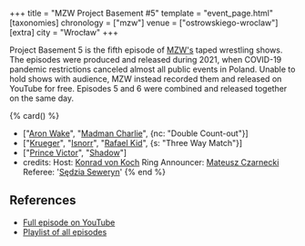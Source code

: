 +++
title = "MZW Project Basement #5"
template = "event_page.html"
[taxonomies]
chronology = ["mzw"]
venue = ["ostrowskiego-wroclaw"]
[extra]
city = "Wrocław"
+++

Project Basement 5 is the fifth episode of [MZW's](@/o/mzw.md) taped wrestling shows. The episodes were produced and released during 2021, when COVID-19 pandemic restrictions canceled almost all public events in Poland. Unable to hold shows with audience, MZW instead recorded them and released on YouTube for free. Episodes 5 and 6 were combined and released together on the same day.

{% card() %}
- ["[Aron Wake](@/w/aron-wake.md)", "[Madman Charlie](@/w/madman-charlie.md)", {nc: "Double
      Count-out"}]
- ["[Krueger](@/w/olgierd.md)", "[Isnorr](@/w/isnorr.md)", "[Rafael Kid](@/w/rafael-kid.md)",
  {s: "Three Way Match"}]
- ["[Prince Victor](@/w/vic-golden.md)", "[Shadow](@/w/shadow.md)"]
- credits:
    Host: [Konrad von Koch](@/w/konrad-von-koch.md)
    Ring Announcer: [Mateusz Czarnecki](@/w/mateusz-czarnecki.md)
    Referee: '[Sędzia Seweryn](@/w/sedzia-seweryn.md)'
{% end %}

## References

* [Full episode on YouTube](https://youtu.be/nNkw2gdrWa4)
* [Playlist of all episodes](https://www.youtube.com/playlist?list=PL9jkhNR2Sx8gOYpibA7twIBHV7w3iyLB2)
